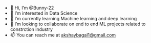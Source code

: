 - 👋 Hi, I’m @Bunny-22
- 👀 I’m interested in Data Science
- 🌱 I’m currently learning Machine learning and deep learning
- 💞️ I’m looking to collaborate on end to end ML projects related to constrction industry
- 📫 You can reach me at akshaybagal1@gmail.com

<!---
Bunny-22/Bunny-22 is a ✨ special ✨ repository because its `README.md` (this file) appears on your GitHub profile.
You can click the Preview link to take a look at your changes.
--->
